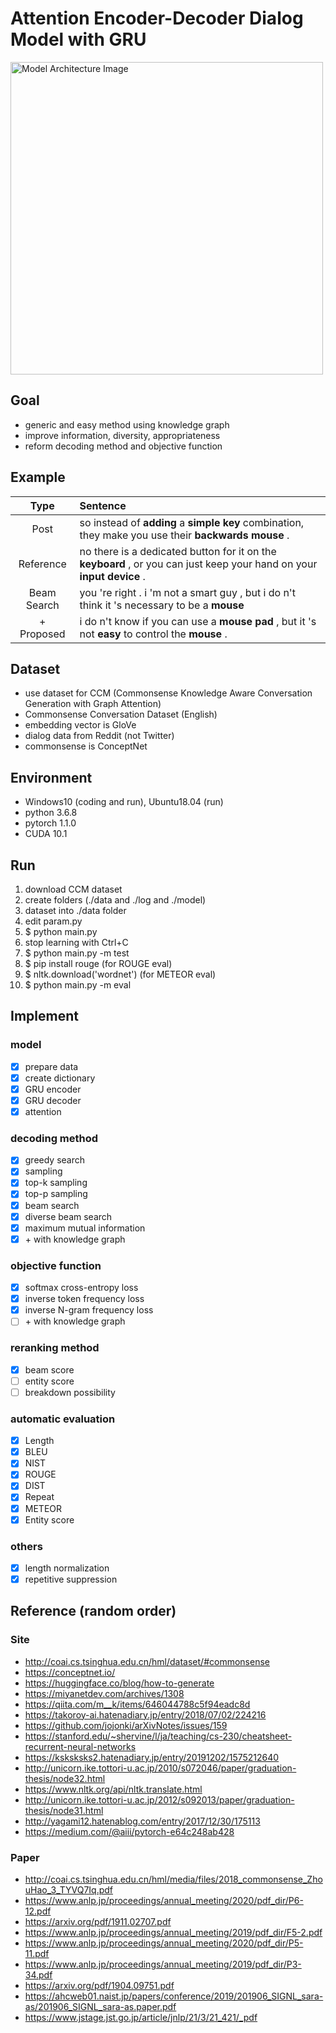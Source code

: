 # Attention Encoder-Decoder Dialog Model with GRU

<img width="500" alt="Model Architecture Image" src="https://user-images.githubusercontent.com/38200445/92203968-5e818e80-eebd-11ea-968c-e214eea47b5f.jpg">

## Goal
- generic and easy method using knowledge graph
- improve information, diversity, appropriateness
- reform decoding method and objective function

## Example
|Type|Sentence|
|:---:|:---|
|Post|so instead of **adding** a **simple** **key** combination, they make you use their **backwards** **mouse** .|
|Reference|no there is a dedicated button for it on the **keyboard** , or you can just keep your hand on your **input** **device** .|
|Beam Search|you 're right . i 'm not a smart guy , but i do n't think it 's necessary to be a **mouse**|
|+ Proposed|i do n't know if you can use a **mouse** **pad** , but it 's not **easy** to control the **mouse** .|

## Dataset
- use dataset for CCM
(Commonsense Knowledge Aware Conversation Generation with Graph Attention)  
- Commonsense Conversation Dataset (English)
- embedding vector is GloVe
- dialog data from Reddit (not Twitter)
- commonsense is ConceptNet

## Environment
- Windows10 (coding and run), Ubuntu18.04 (run)
- python 3.6.8
- pytorch 1.1.0
- CUDA 10.1

## Run
1. download CCM dataset
2. create folders (./data and ./log and ./model)
3. dataset into ./data folder
4. edit param.py
5. $ python main.py
6. stop learning with Ctrl+C
7. $ python main.py -m test
8. $ pip install rouge (for ROUGE eval)
9. $ nltk.download('wordnet') (for METEOR eval)
10. $ python main.py -m eval

## Implement
### model
- [x] prepare data
- [x] create dictionary
- [x] GRU encoder
- [x] GRU decoder
- [x] attention

### decoding method
- [x] greedy search
- [x] sampling
- [x] top-k sampling
- [x] top-p sampling
- [x] beam search
- [x] diverse beam search
- [x] maximum mutual information
- [x] \+ with knowledge graph

### objective function
- [x] softmax cross-entropy loss
- [x] inverse token frequency loss
- [x] inverse N-gram frequency loss
- [ ] \+ with knowledge graph

### reranking method
- [x] beam score
- [ ] entity score
- [ ] breakdown possibility

### automatic evaluation
- [x] Length
- [x] BLEU
- [x] NIST
- [x] ROUGE
- [x] DIST
- [x] Repeat
- [x] METEOR
- [x] Entity score

### others
- [x] length normalization
- [x] repetitive suppression

## Reference (random order)
### Site
- http://coai.cs.tsinghua.edu.cn/hml/dataset/#commonsense
- https://conceptnet.io/
- https://huggingface.co/blog/how-to-generate
- https://miyanetdev.com/archives/1308
- https://qiita.com/m__k/items/646044788c5f94eadc8d
- https://takoroy-ai.hatenadiary.jp/entry/2018/07/02/224216
- https://github.com/jojonki/arXivNotes/issues/159
- https://stanford.edu/~shervine/l/ja/teaching/cs-230/cheatsheet-recurrent-neural-networks
- https://ksksksks2.hatenadiary.jp/entry/20191202/1575212640
- http://unicorn.ike.tottori-u.ac.jp/2010/s072046/paper/graduation-thesis/node32.html
- https://www.nltk.org/api/nltk.translate.html
- http://unicorn.ike.tottori-u.ac.jp/2012/s092013/paper/graduation-thesis/node31.html
- http://yagami12.hatenablog.com/entry/2017/12/30/175113
- https://medium.com/@aiii/pytorch-e64c248ab428

### Paper
- http://coai.cs.tsinghua.edu.cn/hml/media/files/2018_commonsense_ZhouHao_3_TYVQ7Iq.pdf
- https://www.anlp.jp/proceedings/annual_meeting/2020/pdf_dir/P6-12.pdf
- https://arxiv.org/pdf/1911.02707.pdf
- https://www.anlp.jp/proceedings/annual_meeting/2019/pdf_dir/F5-2.pdf
- https://www.anlp.jp/proceedings/annual_meeting/2020/pdf_dir/P5-11.pdf
- https://www.anlp.jp/proceedings/annual_meeting/2019/pdf_dir/P3-34.pdf
- https://arxiv.org/pdf/1904.09751.pdf
- https://ahcweb01.naist.jp/papers/conference/2019/201906_SIGNL_sara-as/201906_SIGNL_sara-as.paper.pdf
- https://www.jstage.jst.go.jp/article/jnlp/21/3/21_421/_pdf

